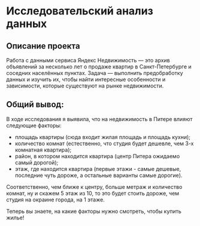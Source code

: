# Исследовательский анализ данных

## Описание проекта
Работа с данными сервиса Яндекс Недвижимость — это архив объявлений за несколько лет о продаже квартир в Санкт-Петербурге и соседних населённых пунктах.
Задача — выполнить предобработку данных и изучить их, чтобы найти интересные особенности и зависимости, которые существуют на рынке недвижимости.

## Общий вывод:
В ходе исследования я выявила, что на недвижимость в Питере влияют следующие факторы:

- площадь квартиры (сюда входит жилая площадь и площадь кухни);
- количество комнат (естественно, что студия будет дешевле, чем 3-х комнатная квартира);
- район, в котором находится квартира (центр Питера ожидаемо самый дорогой);
- этаж, где находится квартира (первые этажи - самые дешевые, последние чуть дороже, а остальные варианты самые дорогие).

Соответственно, чем ближе к центру, больше метраж и количество комнат, ну и скажем 5 этаж из 10, то это будет стоить дороже, чем студия на окраине города, на 1 этаже.

Теперь вы знаете, на какие факторы нужно смотреть, чтобы купить жилье!
